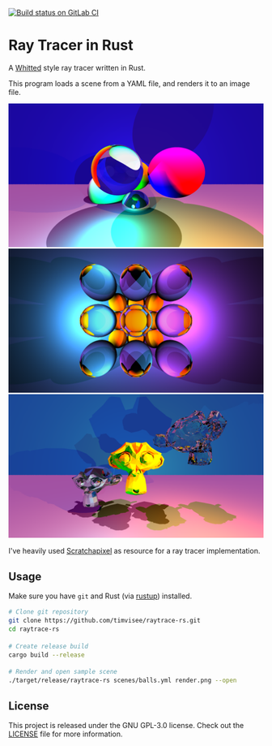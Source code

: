 [![Build status on GitLab CI][gitlab-ci-master-badge]][gitlab-ci-link]

[gitlab-ci-link]: https://gitlab.com/timvisee/raytrace-rs/pipelines
[gitlab-ci-master-badge]: https://gitlab.com/timvisee/raytrace-rs/badges/master/pipeline.svg

# Ray Tracer in Rust
A [Whitted][wikipedia] style ray tracer written in Rust.

This program loads a scene from a YAML file, and renders it to an image file.

![Screenshot balls scene](screenshots/balls.png)
![Screenshot glass scene](screenshots/glass.png)
![Screenshot monkeys scene](screenshots/monkeys.png)

I've heavily used [Scratchapixel][scratchapixel] as resource for a ray tracer
implementation.

## Usage
Make sure you have `git` and Rust (via [rustup][rustup]) installed.

```bash
# Clone git repository
git clone https://github.com/timvisee/raytrace-rs.git
cd raytrace-rs

# Create release build
cargo build --release

# Render and open sample scene
./target/release/raytrace-rs scenes/balls.yml render.png --open
```

## License
This project is released under the GNU GPL-3.0 license.
Check out the [LICENSE](LICENSE) file for more information.

[rustup]: https://rustup.rs/
[scratchapixel]: https://www.scratchapixel.com/
[wikipedia]: https://en.wikipedia.org/wiki/Ray_tracing_(graphics)
